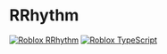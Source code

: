 # RRhythm

[![Roblox RRhythm](https://img.shields.io/badge/Roblox%2D-RRhythm-blue?logo=Roblox)](https://www.roblox.com/games/81385631197440)
[![Roblox TypeScript](https://img.shields.io/badge/roblox%2D-ts-red?logo=RobloxStudio&logoColor=fff)](https://roblox-ts.com)